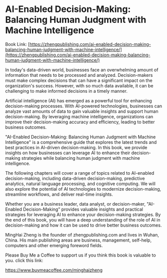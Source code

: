 # AI-Enabled Decision-Making: Balancing Human Judgment with Machine Intelligence

Book Link: [https://zhengpublishing.com/ai-enabled-decision-making-balancing-human-judgment-with-machine-intelligence/](https://zhengpublishing.com/ai-enabled-decision-making-balancing-human-judgment-with-machine-intelligence/)

In today's data-driven world, businesses face an overwhelming amount of information that needs to be processed and analyzed. Decision-makers must make complex decisions that can have a significant impact on the organization's success. However, with so much data available, it can be challenging to make informed decisions in a timely manner.

Artificial intelligence (AI) has emerged as a powerful tool for enhancing decision-making processes. With AI-powered technologies, businesses can analyze vast amounts of data to gain valuable insights and support human decision-making. By leveraging machine intelligence, organizations can improve their decision-making accuracy and efficiency, leading to better business outcomes.

"AI-Enabled Decision-Making: Balancing Human Judgment with Machine Intelligence" is a comprehensive guide that explores the latest trends and best practices in AI-driven decision-making. In this book, we provide insights on how businesses can leverage AI to enhance their decision-making strategies while balancing human judgment with machine intelligence.

The following chapters will cover a range of topics related to AI-enabled decision-making, including data-driven decision-making, predictive analytics, natural language processing, and cognitive computing. We will also explore the potential of AI technologies to modernize decision-making, streamline workflows, and deliver real-time insights.

Whether you are a business leader, data analyst, or decision-maker, "AI-Enabled Decision-Making" provides valuable insights and practical strategies for leveraging AI to enhance your decision-making strategies. By the end of this book, you will have a deep understanding of the role of AI in decision-making and how it can be used to drive better business outcomes.

MingHai Zheng is the founder of zhengpublishing.com and lives in Wuhan, China. His main publishing areas are business, management, self-help, computers and other emerging foreword fields.

Please Buy Me a Coffee to support us if you think this book is valuable to you. click this link:

https://www.buymeacoffee.com/minghaizheng
